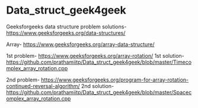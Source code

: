 # Data_struct_geek4geek
Geeksforgeeks data structure problem solutions- https://www.geeksforgeeks.org/data-structures/


Array- https://www.geeksforgeeks.org/array-data-structure/

1st problem- https://www.geeksforgeeks.org/array-rotation/
1st solution- https://github.com/prathamiitp/Data_struct_geek4geek/blob/master/Timecomplex_array_rotation.cpp

2nd problem- https://www.geeksforgeeks.org/program-for-array-rotation-continued-reversal-algorithm/
2nd solution- https://github.com/prathamiitp/Data_struct_geek4geek/blob/master/Spacecomplex_array_rotation.cpp
